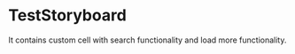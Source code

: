 TestStoryboard
==============

It contains custom cell with search functionality and load more functionality.
